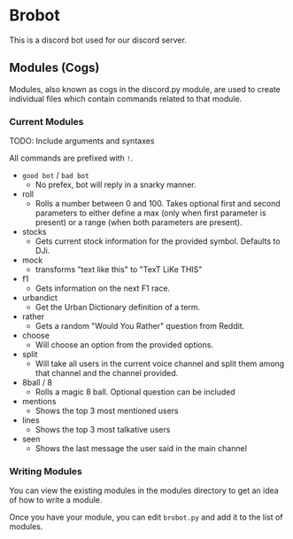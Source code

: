 # Brobot

This is a discord bot used for our discord server.

## Modules (Cogs)

Modules, also known as cogs in the discord.py module, are used to create individual files which contain commands related to that module.

### Current Modules

TODO: Include arguments and syntaxes

All commands are prefixed with `!`. 

- `good bot` / `bad bot`
    - No prefex, bot will reply in a snarky manner.
- roll
    - Rolls a number between 0 and 100. Takes optional first and second parameters to either define a max (only when first parameter is present) or a range (when both parameters are present).
- stocks
    - Gets current stock information for the provided symbol. Defaults to DJi.
- mock
    - transforms "text like this" to "TexT LiKe THIS"
- f1
    - Gets information on the next F1 race.
- urbandict
    - Get the Urban Dictionary definition of a term.
- rather
    - Gets a random "Would You Rather" question from Reddit.
- choose
    - Will choose an option from the provided options.
- split
    - Will take all users in the current voice channel and split them among that channel and the channel provided.
- 8ball / 8
    - Rolls a magic 8 ball. Optional question can be included
- mentions
    - Shows the top 3 most mentioned users
- lines
    - Shows the top 3 most talkative users
- seen
    - Shows the last message the user said in the main channel
### Writing Modules

You can view the existing modules in the modules directory to get an idea of how to write a module.

Once you have your module, you can edit `brobot.py` and add it to the list of modules.

